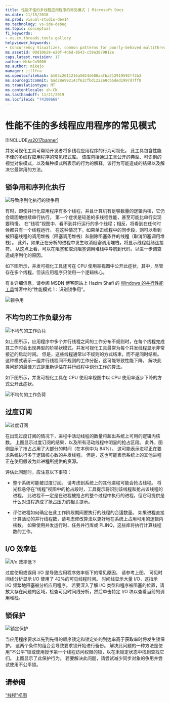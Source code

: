```yaml
---
title: 性能不佳的多线程应用程序的常见模式 | Microsoft Docs
ms.date: 11/15/2016
ms.prod: visual-studio-dev14
ms.technology: vs-ide-debug
ms.topic: conceptual
f1_keywords:
- vs.cv.threads.tools.gallery
helpviewer_keywords:
- Concurrency Visualizer, common patterns for poorly-behaved multithreaded applications
ms.assetid: 00d10629-e20f-4d6d-8643-c59a3879812e
caps.latest.revision: 17
author: MikeJo5000
ms.author: mikejo
manager: jillfra
ms.openlocfilehash: b103c2611216a5024d600aafba212919592ff3b3
ms.sourcegitcommit: bad28e99214cf62cfbd1222e8cb5ded1997d7ff0
ms.translationtype: MT
ms.contentlocale: zh-CN
ms.lasthandoff: 11/21/2019
ms.locfileid: "74300668"
---
```

# <a name="common-patterns-for-poorly-behaved-multithreaded-applications"></a>性能不佳的多线程应用程序的常见模式
[!INCLUDE[vs2017banner](../includes/vs2017banner.md)]

并发可视化工具可帮助开发者将多线程应用程序的行为可视化。 此工具包含性能不佳的多线程应用程序的常见模式库。 该库包括通过工具公开的典型、可识别的视觉对象模式，以及每种模式所表示的行为的解释，该行为可能造成的结果以及解决它最常用的方法。  
  
## <a name="lock-contention-and-serialized-execution"></a>锁争用和序列化执行  
 ![导致序列化执行的锁争用](../profiling/media/lockcontention-serialized.png "LockContention_Serialized")  
  
 有时，即使并行化应用程序有多个线程，并且计算机有足够数量的逻辑内核，它仍会顽固地继续串行执行。 第一个症状是较差的多线程性能，甚至可能比串行实现要稍慢。 在“线程”视图中，看不到并行运行的多个线程；相反，将看到在任何时候都只有一个线程运行。 在这种情况下，如果单击线程中的同步段，则可以看到被阻塞线程的调用堆栈（阻塞调用堆栈）和删除阻塞条件的线程（取消阻塞调用堆栈）。 此外，如果正在分析的进程中发生取消阻塞调用堆栈，将显示线程就绪连接符。 从这点上看，可以在阻塞和取消阻塞调用堆栈中导航到代码，以进一步调查造成序列化的原因。  
  
 如下图所示，并发可视化工具还可在 CPU 使用率视图中公开此症状，其中，尽管存在多个线程，但该应用程序只使用一个逻辑核心。  
  
 有关详细信息，请参阅 MSDN 博客网站上 Hazim Shafi 的 [Windows 的并行性能工具](https://go.microsoft.com/fwlink/?LinkID=160569)博客中的“性能模式 1：识别锁争用”。  
  
 ![锁争用](../profiling/media/lockcontention-2.png "LockContention_2")  
  
## <a name="uneven-workload-distribution"></a>不均匀的工作负载分布  
 ![不均匀的工作负荷](../profiling/media/unevenworkload-1.png "UnevenWorkLoad_1")  
  
 如上图所示，应用程序中多个并行线程之间的工作分布不规则时，在每个线程完成其工作时会出现典型的阶梯状模式。并发可视化工具最常为每个并发线程显示非常接近的启动时间。 但是，这些线程通常以不规则的方式结束，而不是同时结束。 这种模式表示一组并行线程间不规则的工作分配，这可能导致性能下降。 解决此类问题的最佳方式是重新评估在并行线程中划分工作的算法。  
  
 如下图所示，并发可视化工具在 CPU 使用率视图中以 CPU 使用率逐步下降的方式公开此症状。  
  
 ![不均匀的工作负荷](../profiling/media/unevenworkload-2.png "UnevenWorkload_2")  
  
## <a name="oversubscription"></a>过度订阅  
 ![过度订阅](../profiling/media/oversubscription.png "过度订阅")  
  
 在出现过度订阅的情况下，进程中活动线程的数量将超出系统上可用的逻辑内核数。 上图显示过度订阅的结果，以及所有活动线程中明显的抢占区段。 此外，图例显示了抢占占用了大部分的时间（在本例中为 84%）。 这可能表示进程正在要求系统执行多于逻辑核心数的并发线程。 但是，这也可能表示系统上的其他进程正在使用假设为此进程所提供的资源。  
  
 评估此问题时，应注意以下事项：  
  
- 整个系统可能被过度订阅。 请考虑到系统上的其他进程可能会抢占线程。 将光标悬停在“线程”视图中的抢占段时，工具提示将识别该线程和抢占该线程的进程。 此进程不一定是在进程被抢占的整个过程中执行的进程，但它可提供是什么对进程造成了抢占压力的相关提示。  
  
- 评估进程如何确定在此工作阶段期间要执行的线程的合适数量。 如果进程直接计算活动的并行线程数，请考虑修改算法以更好地在系统上占用可用的逻辑内核数。 如果使用并发运行时、任务并行库或 PLINQ，这些库将执行计算线程数的工作。  
  
## <a name="inefficient-io"></a>I/O 效率低  
 ![&#47;I/o 效率低下](../profiling/media/inefficient-io.png "Inefficient_IO")  
  
 过度使用或误用 I/O 是导致应用程序效率低下的常见原因。 请参考上图。 可见时间线分析显示 I/O 使用了 42%的可见线程时间。 时间线显示大量 I/O，这指示 I/O 频繁地阻塞被分析应用程序。 若要深入了解 I/O 类型和程序被阻塞的位置，请放大存在问题的区域，检查可见时间线分析，然后单击特定 I/O 块以查看当前的调用堆栈。  
  
## <a name="lock-convoys"></a>锁保护  
 ![锁定保护](../profiling/media/lock-convoys.png "Lock_Convoys")  
  
 当应用程序要求以先到先得的顺序锁定和锁定处的到达率高于获取率时将发生锁保护。 这两个条件的组合会导致要求锁开始进行备份。 解决此问题的一种方法是使用“不公平”锁或使用授予第一个线程访问权限的锁，以在未锁定状态中找到查找它们。 上图显示了此保护行为。 若要解决此问题，请尝试减少同步对象的争用并尝试使用不公平锁。  
  
## <a name="see-also"></a>请参阅  
 [“线程”视图](../profiling/threads-view-parallel-performance.md)
